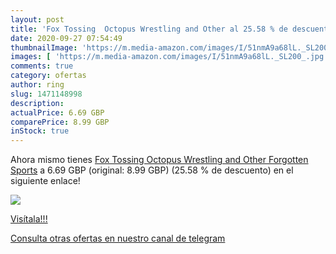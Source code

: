 ```yaml
---
layout: post
title: 'Fox Tossing  Octopus Wrestling and Other al 25.58 % de descuento'
date: 2020-09-27 07:54:49
thumbnailImage: 'https://m.media-amazon.com/images/I/51nmA9a68lL._SL200_.jpg'
images: [ 'https://m.media-amazon.com/images/I/51nmA9a68lL._SL200_.jpg' ]
comments: true
category: ofertas
author: ring
slug: 1471148998
description:
actualPrice: 6.69 GBP
comparePrice: 8.99 GBP
inStock: true
---
```


Ahora mismo tienes [Fox Tossing  Octopus Wrestling and Other Forgotten Sports](https://www.amazon.com/dp/1471148998/?tag=redken08-20) a 6.69 GBP (original: 8.99 GBP) (25.58 %  de descuento) en el siguiente enlace!

[![](https://m.media-amazon.com/images/I/51nmA9a68lL._SL200_.jpg)](https://www.amazon.com/dp/1471148998/?tag=redken08-20)

[Visítala!!!](https://www.amazon.com/dp/1471148998/?tag=redken08-20)

[Consulta otras ofertas en nuestro canal de telegram](https://t.me/s/ofertas25)
